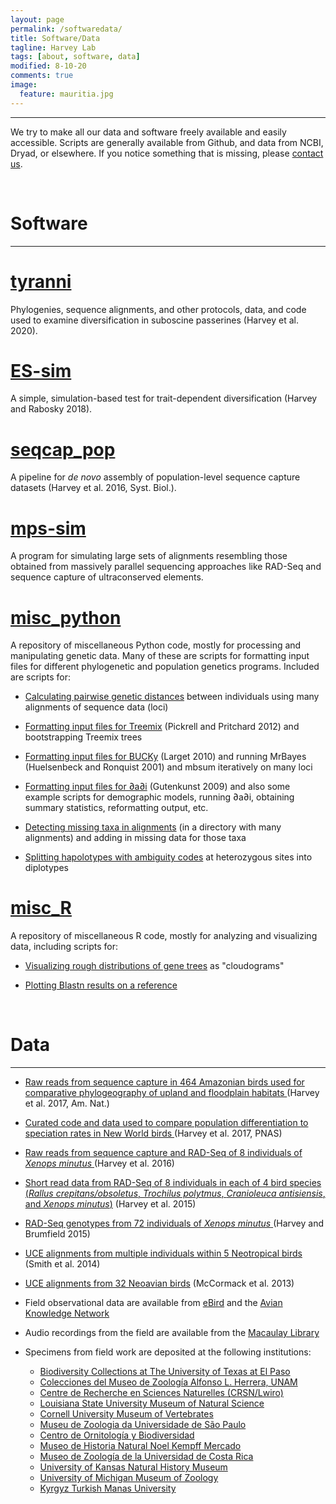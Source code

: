 ```yaml
---
layout: page
permalink: /softwaredata/
title: Software/Data
tagline: Harvey Lab
tags: [about, software, data]
modified: 8-10-20
comments: true
image:
  feature: mauritia.jpg
---
```

***

We try to make all our data and software freely available and easily accessible. Scripts are generally available from Github, and data from NCBI, Dryad, or elsewhere. If you notice something that is missing, please <a href="mailto:mgh272@gmail.com" target="_blank">contact us</a>.

<br />


# Software
***

# <a href="https://github.com/mgharvey/tyranni" target="_blank">tyranni</a>

Phylogenies, sequence alignments, and other protocols, data, and code used to examine diversification in suboscine passerines (Harvey et al. 2020).

# <a href="https://github.com/mgharvey/ES-sim" target="_blank">ES-sim</a>

A simple, simulation-based test for trait-dependent diversification (Harvey and Rabosky 2018).

# <a href="https://github.com/mgharvey/seqcap_pop" target="_blank">seqcap_pop</a>

A pipeline for *de novo* assembly of population-level sequence capture datasets (Harvey et al. 2016, Syst. Biol.).

# <a href="https://github.com/mgharvey/mps-sim" target="_blank">mps-sim</a>

A program for simulating large sets of alignments resembling those obtained from massively parallel sequencing approaches like RAD-Seq and sequence capture of ultraconserved elements.

# <a href="https://github.com/mgharvey/misc_python" target="_blank">misc_python</a>

A repository of miscellaneous Python code, mostly for processing and manipulating genetic data. Many of these are scripts for formatting input files for different phylogenetic and population genetics programs. Included are scripts for:

* <a href="https://github.com/mgharvey/misc_python/blob/master/bin/mean_distances_from_alignments.py" target="_blank">Calculating pairwise genetic distances</a> between individuals using many alignments of sequence data (loci)

* <a href="https://github.com/mgharvey/misc_python/tree/master/bin/TreeMix" target="_blank">Formatting input files for Treemix</a> (Pickrell and Pritchard 2012) and bootstrapping Treemix trees

* <a href="https://github.com/mgharvey/misc_python/tree/master/bin/BUCKy" target="_blank">Formatting input files for BUCKy</a> (Larget 2010) and running MrBayes (Huelsenbeck and Ronquist 2001) and mbsum iteratively on many loci

* <a href="https://github.com/mgharvey/misc_python/tree/master/bin/dadi" target="_blank">Formatting input files for ∂a∂i</a> (Gutenkunst 2009) and also some example scripts for demographic models, running ∂a∂i, obtaining summary statistics, reformatting output, etc.

* <a href="https://github.com/mgharvey/misc_python/blob/master/bin/fill_in_missing_taxa.py" target="_blank">Detecting missing taxa in alignments</a> (in a directory with many alignments) and adding in missing data for those taxa

* <a href="https://github.com/mgharvey/misc_python/blob/master/bin/split_diplotypes_from_nexus.py" target="_blank">Splitting hapolotypes with ambiguity codes</a> at heterozygous sites into diplotypes

# <a href="https://github.com/mgharvey/misc_R" target="_blank">misc_R</a>

A repository of miscellaneous R code, mostly for analyzing and visualizing data, including scripts for:

* <a href="https://github.com/mgharvey/misc_R/blob/master/R/cloudogram.R" target="_blank">Visualizing rough distributions of gene trees</a> as "cloudograms"

* <a href="https://github.com/mgharvey/misc_R/blob/master/R/map_results_plot.R" target="_blank">Plotting Blastn results on a reference</a>

<br />

# Data
***

* <a href="https://www.ncbi.nlm.nih.gov//bioproject/389814" target="_blank">Raw reads from sequence capture in 464 Amazonian birds used for comparative phylogeography of upland and floodplain habitats </a>(Harvey et al. 2017, Am. Nat.)

* <a href="https://github.com/mgharvey/differentiation_speciation" target="_blank">Curated code and data used to compare population differentiation to speciation rates in New World birds </a>(Harvey et al. 2017, PNAS)

* <a href="http://datadryad.org/resource/doi:10.5061/dryad.604b8" target="_blank">Raw reads from sequence capture and RAD-Seq of 8 individuals of *Xenops minutus* </a>(Harvey et al. 2016)

* <a href="http://www.ncbi.nlm.nih.gov/bioproject/PRJNA280209" target="_blank">Short read data from RAD-Seq of 8 individuals in each of 4 bird species (*Rallus crepitans/obsoletus*, *Trochilus polytmus*, *Cranioleuca antisiensis*, and *Xenops minutus*)</a> (Harvey et al. 2015)

* <a href="http://datadryad.org/resource/doi:10.5061/dryad.3j0b1" target="_blank">RAD-Seq genotypes from 72 individuals of *Xenops minutus* </a>(Harvey and Brumfield 2015)

* <a href="http://datadryad.org/resource/doi:10.5061/dryad.qm4j1" target="_blank">UCE alignments from multiple individuals within 5 Neotropical birds</a> (Smith et al. 2014)

* <a href="http://datadryad.org/resource/doi:10.5061/dryad.sd080" target="_blank">UCE alignments from 32 Neoavian birds</a> (McCormack et al. 2013)

* Field observational data are available from <a href="https://ebird.org/profile/NTE3MDc/world" target="_blank">eBird</a> and the <a href="http://www.avianknowledge.net/" target="_blank">Avian Knowledge Network</a>

* Audio recordings from the field are available from the <a href="https://search.macaulaylibrary.org/catalog?view=grid&userId=USER51707" target="_blank">Macaulay Library</a>

* Specimens from field work are deposited at the following institutions:
    - <a href="http://www.utep.edu/biodiversity/" target="_blank">Biodiversity Collections at The University of Texas at El Paso</a>   
    - <a href="https://pagina.fciencias.unam.mx/vida-en-ciencias/instalaciones/instalaciones-academicas/museos/museo-zoologia-colecciones" target="_blank">Colecciones del Museo de Zoología Alfonso L. Herrera, UNAM</a>  
    - <a href="https://scientific-collections.gbif.org/institution/68d85ac1-b19a-476e-a63b-0c06e632b7c1" target="_blank">Centre de Recherche en Sciences Naturelles (CRSN/Lwiro)</a>  
    - <a href="http://appl003.lsu.edu/natsci/lmns.nsf/index" target="_blank">Louisiana State University Museum of Natural Science</a>   
    - <a href="http://www.cumv.cornell.edu/" target="_blank">Cornell University Museum of Vertebrates</a>   
    - <a href="http://www.mz.usp.br/" target="_blank">Museu de Zoologia da Universidade de São Paulo</a>  
    - <a href="http://www.corbidi.org/" target="_blank">Centro de Ornitología y Biodiversidad</a>
    - <a href="http://museonoelkempff.org/sitio/index.html" target="_blank">Museo de Historia Natural Noel Kempff Mercado</a>
    - <a href="http://museo.biologia.ucr.ac.cr/" target="_blank">Museo de Zoología de la Universidad de Costa Rica</a>  
    - <a href="http://naturalhistory.ku.edu/" target="_blank">University of Kansas Natural History Museum</a>
    - <a href="https://lsa.umich.edu/ummz" target="_blank">University of Michigan Museum of Zoology</a>
    - <a href="http://asbf16.manas.edu.kg/index.php/en/" target="_blank">Kyrgyz Turkish Manas University</a>
